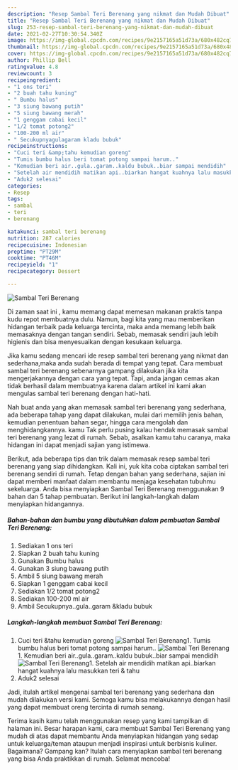 ```yaml
---
description: "Resep Sambal Teri Berenang yang nikmat dan Mudah Dibuat"
title: "Resep Sambal Teri Berenang yang nikmat dan Mudah Dibuat"
slug: 253-resep-sambal-teri-berenang-yang-nikmat-dan-mudah-dibuat
date: 2021-02-27T10:30:54.340Z
image: https://img-global.cpcdn.com/recipes/9e2157165a51d73a/680x482cq70/sambal-teri-berenang-foto-resep-utama.jpg
thumbnail: https://img-global.cpcdn.com/recipes/9e2157165a51d73a/680x482cq70/sambal-teri-berenang-foto-resep-utama.jpg
cover: https://img-global.cpcdn.com/recipes/9e2157165a51d73a/680x482cq70/sambal-teri-berenang-foto-resep-utama.jpg
author: Phillip Bell
ratingvalue: 4.8
reviewcount: 3
recipeingredient:
- "1 ons teri"
- "2 buah tahu kuning"
- " Bumbu halus"
- "3 siung bawang putih"
- "5 siung bawang merah"
- "1 genggam cabai kecil"
- "1/2 tomat potong2"
- "100-200 ml air"
- " Secukupnyagulagaram kladu bubuk"
recipeinstructions:
- "Cuci teri &amp;tahu kemudian goreng"
- "Tumis bumbu halus beri tomat potong sampai harum.."
- "Kemudian beri air..gula..garam..kaldu bubuk..biar sampai mendidih"
- "Setelah air mendidih matikan api..biarkan hangat kuahnya lalu masukkan teri &amp; tahu"
- "Aduk2 selesai"
categories:
- Resep
tags:
- sambal
- teri
- berenang

katakunci: sambal teri berenang 
nutrition: 287 calories
recipecuisine: Indonesian
preptime: "PT29M"
cooktime: "PT46M"
recipeyield: "1"
recipecategory: Dessert

---
```



![Sambal Teri Berenang](https://img-global.cpcdn.com/recipes/9e2157165a51d73a/680x482cq70/sambal-teri-berenang-foto-resep-utama.jpg)

Di zaman  saat ini , kamu memang dapat memesan makanan praktis tanpa kudu repot membuatnya dulu. Namun, bagi kita yang mau memberikan hidangan terbaik pada keluarga tercinta, maka anda memang lebih baik memasaknya dengan tangan sendiri. Sebab, memasak sendiri jauh lebih higienis dan bisa menyesuaikan dengan kesukaan keluarga.

Jika kamu sedang mencari ide resep sambal teri berenang yang nikmat dan sederhana,maka anda sudah berada di tempat yang tepat. Cara membuat sambal teri berenang  sebenarnya gampang dilakukan jika kita mengerjakannya dengan cara yang tepat. Tapi, anda jangan cemas akan tidak berhasil dalam membuatnya 
karena dalam artikel ini kami akan mengulas sambal teri berenang dengan hati-hati.  



Nah buat anda yang akan memasak sambal teri berenang yang sederhana, ada beberapa tahap yang dapat dilakukan, mulai dari memilih jenis bahan, kemudian penentuan bahan segar, hingga cara mengolah dan menghidangkannya. kamu Tak perlu pusing kalau hendak memasak sambal teri berenang yang lezat di rumah. Sebab, asalkan kamu  tahu caranya, maka hidangan ini dapat menjadi sajian yang istimewa.

Berikut, ada beberapa tips dan trik dalam memasak resep sambal teri berenang yang siap dihidangkan. Kali ini, yuk kita coba ciptakan sambal teri berenang sendiri di rumah. Tetap dengan bahan yang sederhana, sajian ini dapat memberi manfaat dalam membantu menjaga kesehatan tubuhmu sekeluarga. Anda bisa menyiapkan Sambal Teri Berenang menggunakan 9 bahan dan 5 tahap pembuatan. Berikut ini langkah-langkah dalam menyiapkan hidangannya.

<!--inarticleads1-->

##### Bahan-bahan dan bumbu yang dibutuhkan dalam pembuatan Sambal Teri Berenang:

1. Sediakan 1 ons teri
1. Siapkan 2 buah tahu kuning
1. Gunakan  Bumbu halus
1. Gunakan 3 siung bawang putih
1. Ambil 5 siung bawang merah
1. Siapkan 1 genggam cabai kecil
1. Sediakan 1/2 tomat potong2
1. Sediakan 100-200 ml air
1. Ambil  Secukupnya..gula..garam &amp;kladu bubuk




<!--inarticleads2-->

##### Langkah-langkah membuat Sambal Teri Berenang:

1. Cuci teri &amp;tahu kemudian goreng
<img src="https://img-global.cpcdn.com/steps/a2ba881c06b81884/160x128cq70/sambal-teri-berenang-langkah-memasak-1-foto.jpg" alt="Sambal Teri Berenang">1. Tumis bumbu halus beri tomat potong sampai harum..
<img src="https://img-global.cpcdn.com/steps/466eb68cd6d3df82/160x128cq70/sambal-teri-berenang-langkah-memasak-2-foto.jpg" alt="Sambal Teri Berenang">1. Kemudian beri air..gula..garam..kaldu bubuk..biar sampai mendidih
<img src="https://img-global.cpcdn.com/steps/5388db8ec2deefac/160x128cq70/sambal-teri-berenang-langkah-memasak-3-foto.jpg" alt="Sambal Teri Berenang">1. Setelah air mendidih matikan api..biarkan hangat kuahnya lalu masukkan teri &amp; tahu
1. Aduk2 selesai




Jadi, itulah artikel mengenai  sambal teri berenang  yang sederhana dan mudah dilakukan versi kami. Semoga kamu bisa melakukannya dengan hasil yang dapat membuat oreng tercinta di rumah senang. 

Terima kasih kamu telah menggunakan resep yang kami tampilkan di halaman ini. Besar harapan kami, cara membuat  Sambal Teri Berenang yang mudah di atas dapat membantu Anda menyiapkan hidangan yang sedap untuk keluarga/teman ataupun menjadi inspirasi untuk berbisnis kuliner. Bagaimana? Gampang kan? Itulah cara menyiapkan sambal teri berenang yang bisa Anda praktikkan di rumah. Selamat mencoba!

